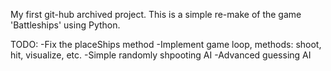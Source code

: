 My first git-hub archived project. This is a simple re-make of the game 'Battleships' using Python.

TODO: 
-Fix the placeShips method
-Implement game loop, methods: shoot, hit, visualize, etc.
-Simple randomly shpooting AI
-Advanced guessing AI
